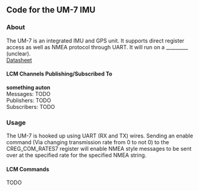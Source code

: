 Code for the UM-7 IMU
----

### About
The UM-7 is an integrated IMU and GPS unit. It supports direct register access as well as NMEA protocol through UART. It will run on a _________ (unclear). \
[Datasheet](https://www.pololu.com/file/0J1556/UM7%20Datasheet_v1-8_30.07.2018.pdf)

#### LCM Channels Publishing/Subscribed To
**something auton** \
Messages: TODO \
Publishers: TODO \
Subscribers: TODO

### Usage
The UM-7 is hooked up using UART (RX and TX) wires. Sending an enable command (Via changing transmission rate from 0 to not 0) to the CREG_COM_RATES7 register
 will enable NMEA style messages to be sent over at the specified rate for the specified NMEA string.
 
#### LCM Commands
TODO



